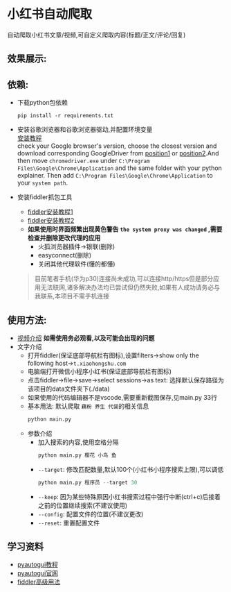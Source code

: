 # 小红书自动爬取
自动爬取小红书文章/视频,可自定义爬取内容(标题/正文/评论/回复)

## 效果展示:

## 依赖:
- 下载python包依赖
  ```shell
  pip install -r requirements.txt
  ```
- 安装谷歌浏览器和谷歌浏览器驱动,并配置环境变量<br>
  [安装教程](https://www.cnblogs.com/lfri/p/10542797.html)<br>
  check your Google browser's version, choose the closest version and download corresponding GoogleDriver from [position1](http://chromedriver.storage.googleapis.com/index.html) or [position2](https://npm.taobao.org/mirrors/chromedriver/).And then move `chromedriver.exe` under `C:\Program Files\Google\Chrome\Application` and the same folder with your python explainer. Then add `C:\Program Files\Google\Chrome\Application` to your `system path`.

- 安装fiddler抓包工具
  - [fiddler安装教程1](https://blog.csdn.net/ychgyyn/article/details/82154433)
  - [fiddler安装教程2](https://www.cnblogs.com/katyhudson/p/12517680.html)
  - **如果使用时界面频繁出现黄色警告 `the system proxy was changed` ,需要检查并删除更改代理的应用**
    - 火狐浏览器插件->银联(删除)
    - easyconnect(删除)
    - 关闭其他代理软件(懂的都懂)
  > 目前笔者手机(华为p30)连接尚未成功,可以连接http/https但是部分应用无法联网,诸多解决办法均已尝试但仍然失败,如果有人成功请务必与我联系,本项目不需手机连接

## 使用方法:
- [视频介绍]() **如需使用务必观看,以及可能会出现的问题**
- 文字介绍
  - 打开fiddler(保证底部导航栏有图标),设置filters->show only the following host->`t.xiaohongshu.com`
  - 电脑端打开微信小程序小红书(保证底部导航栏有图标)
  - 点击fiddler->file->save->select sessions->as text: 选择默认保存路径为该项目的data文件夹下(./data)
  - 如果使用的代码编辑器不是vscode,需要重新截图保存,见main.py 33行
  - 基本用法: 默认爬取 `藕粉 养生 代餐`的相关信息
    ```python
    python main.py
    ```
  - 参数介绍
    - 加入搜索的内容,使用空格分隔
      ```python
      python main.py 樱花 小鸟 鱼
      ```
    - `--target`: 修改匹配数量,默认100个(小红书小程序搜索上限),可以调低
      ```python
      python main.py 程序员 --target 30
      ```
    - `--keep`: 因为某些特殊原因小红书搜索过程中强行中断(ctrl+c)后接着之前的位置继续搜索(不建议使用)
    - `--config`: 配置文件的位置(不建议更改)
    - `--reset`: 重置配置文件

## 学习资料
- [pyautogui教程](https://blog.csdn.net/weixin_43430036/article/details/84650938)
- [pyautogui官网](https://pyautogui.readthedocs.io/en/latest/)
- [fiddler高级用法](https://blog.csdn.net/qq_36447759/article/details/83619944)